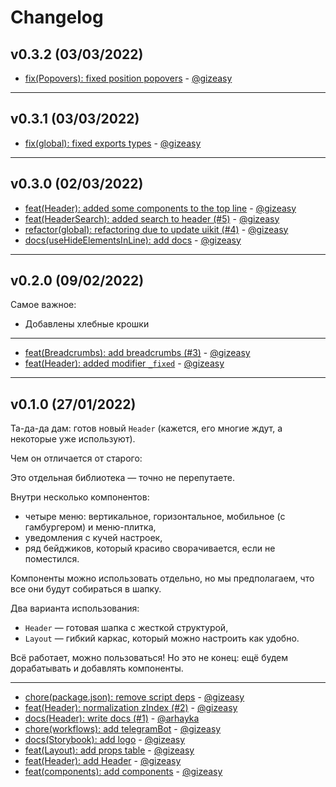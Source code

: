 # Changelog

## v0.3.2 (03/03/2022)
- [fix(Popovers): fixed position popovers](https://github.com/consta-design-system/header/commit/16a9887f82e5882d335896618a4bb03549557bbf) - [@gizeasy](https://github.com/gizeasy)

--------------------

## v0.3.1 (03/03/2022)
- [fix(global): fixed exports types](https://github.com/consta-design-system/header/commit/700e944bbb2d485cbece8d5d644f7b61976bb904) - [@gizeasy](https://github.com/gizeasy)

--------------------

## v0.3.0 (02/03/2022)
- [feat(Header): added some components to the top line](https://github.com/consta-design-system/header/commit/ac5ec0184a0ddba1001fa4051ba016951caa6cbe) - [@gizeasy](https://github.com/gizeasy)
- [feat(HeaderSearch): added search to header (#5)](https://github.com/consta-design-system/header/commit/a61102eb9fe47f2f9a02fc87e4e8bf525d80a172) - [@gizeasy](https://github.com/gizeasy)
- [refactor(global): refactoring due to update uikit (#4)](https://github.com/consta-design-system/header/commit/91090d6f1b55fa314e464b55ccf11014589e440f) - [@gizeasy](https://github.com/gizeasy)
- [docs(useHideElementsInLine): add docs](https://github.com/consta-design-system/header/commit/ddcb3193e704a6a16e21e271e38e59743e2b3576) - [@gizeasy](https://github.com/gizeasy)

--------------------

## v0.2.0 (09/02/2022)
Самое важное:
- Добавлены хлебные крошки

---

- [feat(Breadcrumbs): add breadcrumbs (#3)](https://github.com/consta-design-system/header/commit/403821e7cd06d8290340d3b0339345600788c6c2) - [@gizeasy](https://github.com/gizeasy)
- [feat(Header): added modifier `_fixed`](https://github.com/consta-design-system/header/commit/51d45d15a4724cdee6de38f3f9960338e6f5d91d) - [@gizeasy](https://github.com/gizeasy)

--------------------

## v0.1.0 (27/01/2022)
Та-да-да дам: готов новый `Header` (кажется, его многие ждут, а некоторые уже используют). 

Чем он отличается от старого:

Это отдельная библиотека — точно не перепутаете.

Внутри несколько компонентов: 
- четыре меню: вертикальное, горизонтальное, мобильное (с гамбургером) и меню-плитка,
- уведомления с кучей настроек,
- ряд бейджиков, который красиво сворачивается, если не поместился.

Компоненты можно использовать отдельно, но мы предполагаем, что все они будут собираться в шапку.

Два варианта использования:
- `Header` — готовая шапка с жесткой структурой, 
- `Layout` — гибкий каркас, который можно настроить как удобно.

Всё работает, можно пользоваться! Но это не конец: ещё будем дорабатывать и добавлять компоненты.

---

- [chore(package.json): remove script deps](https://github.com/consta-design-system/header/commit/acbf9014f52d95c236057e7c1a5d647a1589ad73) - [@gizeasy](https://github.com/gizeasy)
- [feat(Header): normalization zIndex (#2)](https://github.com/consta-design-system/header/commit/46579963b718b13957958cff989522178dc9f243) - [@gizeasy](https://github.com/gizeasy)
- [docs(Header): write docs (#1)](https://github.com/consta-design-system/header/commit/9bb2d2ee0e9af4c9b82b3c1ac0a259084ced7fa0) - [@arhayka](https://github.com/arhayka)
- [chore(workflows): add telegramBot](https://github.com/consta-design-system/header/commit/5d7c41deebec20bfcfca7768740481536aeeb2f6) - [@gizeasy](https://github.com/gizeasy)
- [docs(Storybook): add logo](https://github.com/consta-design-system/header/commit/40e7cd799e8b826d382a5b838501f99075a046e4) - [@gizeasy](https://github.com/gizeasy)
- [feat(Layout): add props table](https://github.com/consta-design-system/header/commit/62e6378d28240bf222dd48f7dbd24881972ac068) - [@gizeasy](https://github.com/gizeasy)
- [feat(Header): add Header](https://github.com/consta-design-system/header/commit/f18a0bcc9e7c39afe4953dc582d6d935a236c578) - [@gizeasy](https://github.com/gizeasy)
- [feat(components): add components](https://github.com/consta-design-system/header/commit/0068befcdac4f5cb9db13a33a662af81357004cb) - [@gizeasy](https://github.com/gizeasy)
